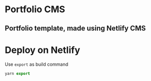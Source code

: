 # Portfolio CMS
## Portfolio template, made using Netlify CMS 

# Deploy on Netlify

Use  `export` as build command
 
```js 
yarn export
```
